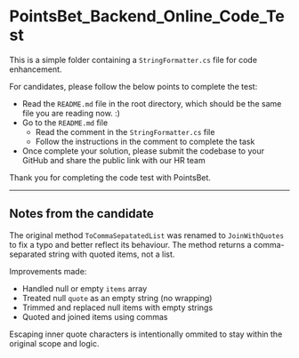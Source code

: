 # PointsBet_Backend_Online_Code_Test
This is a simple folder containing a `StringFormatter.cs` file for code enhancement.

For candidates, please follow the below points to complete the test:
- Read the `README.md` file in the root directory, which should be the same file you are reading now. :)
- Go to the `README.md` file
  - Read the comment in the `StringFormatter.cs` file
  - Follow the instructions in the comment to complete the task
- Once complete your solution, please submit the codebase to your GitHub and share the public link with our HR team

Thank you for completing the code test with PointsBet.

---

## Notes from the candidate

The original method `ToCommaSepatatedList` was renamed to `JoinWithQuotes` to fix a typo and better reflect its behaviour.
The method returns a comma-separated string with quoted items, not a list.

Improvements made:

- Handled null or empty `items` array
- Treated null `quote` as an empty string (no wrapping)
- Trimmed and replaced null items with empty strings
- Quoted and joined items using commas

Escaping inner quote characters is intentionally ommited to stay within the original scope and logic.